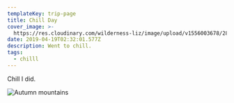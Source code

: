 ```yaml
---
templateKey: trip-page
title: Chill Day
cover_image: >-
  https://res.cloudinary.com/wilderness-liz/image/upload/v1556003678/28427917_2010192985921709_3137578836426752000_n.jpg_xdobjg.jpg
date: 2019-04-19T02:32:01.577Z
description: Went to chill.
tags:
  - chilll
---
```

Chill I did.

![Autumn mountains](/img/mountains.jpg "Fall in the Sierra")
